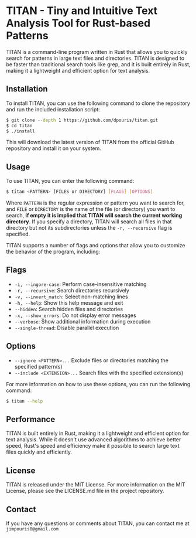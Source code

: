 # TITAN - Tiny and Intuitive Text Analysis Tool for Rust-based Patterns

TITAN is a command-line program written in Rust that allows you to quickly search for patterns in large text files and directories. TITAN is designed to be faster than traditional search tools like grep, and it is built entirely in Rust, making it a lightweight and efficient option for text analysis.

## Installation

To install TITAN, you can use the following command to clone the repository and run the included installation script:

```sh
$ git clone --depth 1 https://github.com/dpouris/titan.git
$ cd titan
$ ./install
```

This will download the latest version of TITAN from the official GitHub repository and install it on your system.

## Usage

To use TITAN, you can enter the following command:

```sh
$ titan <PATTERN> [FILES or DIRECTORY] [FLAGS] [OPTIONS]
```

Where `PATTERN` is the regular expression or pattern you want to search for, and `FILE` or `DIRECTORY` is the name of the file (or directory) you want to search, **if empty it is implied that TITAN will search the current working directory**. If you specify a directory, TITAN will search all files in that directory but not its subdirectories unless the `-r, --recursive` flag is specified.

TITAN supports a number of flags and options that allow you to customize the behavior of the program, including:

## Flags
 - `-i, --ingore-case`:           Perform case-insensitive matching
 - `-r, --recursive`:             Search directories recursively
 - `-v, --invert_match`:          Select non-matching lines
 - `-h, --help`:                  Show this help message and exit
 - `--hidden`:                    Search hidden files and directories
 - `-x, --show_errors`:           Do not display error messages
 - `--verbose`:                   Show additional information during execution
 - `--single-thread`:             Disable parallel execution

## Options
- `--ignore <PATTERN>...`       Exclude files or directories matching the specified pattern(s)
- `--include <EXTENSION>...`    Search files with the specified extension(s)

For more information on how to use these options, you can run the following command:

```sh
$ titan --help
```

## Performance

TITAN is built entirely in Rust, making it a lightweight and efficient option for text analysis. While it doesn't use advanced algorithms to achieve better speed, Rust's speed and efficiency make it possible to search large text files quickly and efficiently.

## License

TITAN is released under the MIT License. For more information on the MIT License, please see the LICENSE.md file in the project repository.

## Contact

If you have any questions or comments about TITAN, you can contact me at `jimpouris0@gmail.com`